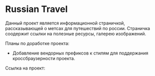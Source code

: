 # Russian Travel

Данный проект является информационной страничкой, рассказывающей о метсах для путешествий по россии. Страничка соодержит ссылки на полезные ресурсы, галерею изображений. 

Планы по доработке проекта:
* Добавление вендорных префиксов к стилям для поддержания кроссбраузерности проекта.

Ссылка на проект: 